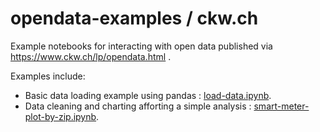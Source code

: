# opendata-examples / ckw.ch


Example notebooks for interacting with open data published via https://www.ckw.ch/lp/opendata.html .

Examples include:
* Basic data loading example using pandas : [load-data.ipynb](load-data.ipynb).
* Data cleaning and charting afforting a simple analysis : [smart-meter-plot-by-zip.ipynb](smart-meter-plot-by-zip.ipynb).